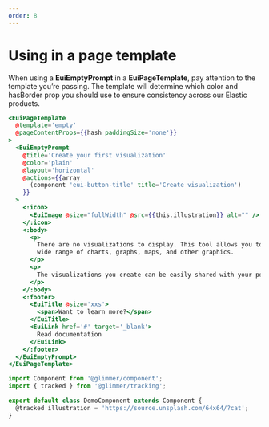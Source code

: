```yaml
---
order: 8
---
```


# Using in a page template

<EuiText>
 When using a <strong>EuiEmptyPrompt</strong> in a <strong>EuiPageTemplate</strong>, pay attention to the template you’re passing. The template will determine which <EuiCode>color</EuiCode> and <EuiCode>hasBorder</EuiCode> prop you should use to ensure consistency across our Elastic products.

 <!-- The following example shows the usage of a <strong>EuiEmptyPrompt</strong> in a page template where the template is set to "empty". -->
</EuiText>

```hbs template
<EuiPageTemplate
  @template='empty'
  @pageContentProps={{hash paddingSize='none'}}
>
  <EuiEmptyPrompt
    @title='Create your first visualization'
    @color='plain'
    @layout='horizontal'
    @actions={{array
      (component 'eui-button-title' title='Create visualization')
    }}
  >
    <:icon>
      <EuiImage @size="fullWidth" @src={{this.illustration}} alt="" />
    </:icon>
    <:body>
      <p>
        There are no visualizations to display. This tool allows you to create a
        wide range of charts, graphs, maps, and other graphics.
      </p>
      <p>
        The visualizations you create can be easily shared with your peers.
      </p>
    </:body>
    <:footer>
      <EuiTitle @size='xxs'>
        <span>Want to learn more?</span>
      </EuiTitle>
      <EuiLink href='#' target='_blank'>
        Read documentation
      </EuiLink>
    </:footer>
  </EuiEmptyPrompt>
</EuiPageTemplate>
```

```js component
import Component from '@glimmer/component';
import { tracked } from '@glimmer/tracking';

export default class DemoComponent extends Component {
  @tracked illustration = 'https://source.unsplash.com/64x64/?cat';
}
```

